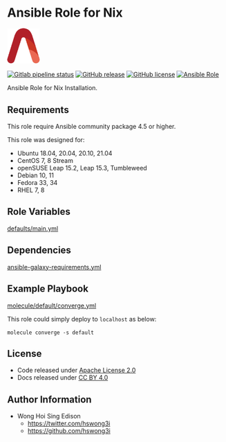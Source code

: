# Ansible Role for Nix

<img src="/alvistack.svg" width="75" alt="AlviStack">

[![Gitlab pipeline status](https://img.shields.io/gitlab/pipeline/alvistack/ansible-role-nix/master)](https://gitlab.com/alvistack/ansible-role-nix/-/pipelines)
[![GitHub release](https://img.shields.io/github/release/alvistack/ansible-role-nix.svg)](https://github.com/alvistack/ansible-role-nix/releases)
[![GitHub license](https://img.shields.io/github/license/alvistack/ansible-role-nix.svg)](https://github.com/alvistack/ansible-role-nix/blob/master/LICENSE)
[![Ansible Role](https://img.shields.io/badge/galaxy-alvistack.nix-blue.svg)](https://galaxy.ansible.com/alvistack/nix)

Ansible Role for Nix Installation.

## Requirements

This role require Ansible community package 4.5 or higher.

This role was designed for:

  - Ubuntu 18.04, 20.04, 20.10, 21.04
  - CentOS 7, 8 Stream
  - openSUSE Leap 15.2, Leap 15.3, Tumbleweed
  - Debian 10, 11
  - Fedora 33, 34
  - RHEL 7, 8

## Role Variables

[defaults/main.yml](defaults/main.yml)

## Dependencies

[ansible-galaxy-requirements.yml](ansible-galaxy-requirements.yml)

## Example Playbook

[molecule/default/converge.yml](molecule/default/converge.yml)

This role could simply deploy to `localhost` as below:

    molecule converge -s default

## License

  - Code released under [Apache License 2.0](LICENSE)
  - Docs released under [CC BY 4.0](http://creativecommons.org/licenses/by/4.0/)

## Author Information

  - Wong Hoi Sing Edison
      - <https://twitter.com/hswong3i>
      - <https://github.com/hswong3i>
